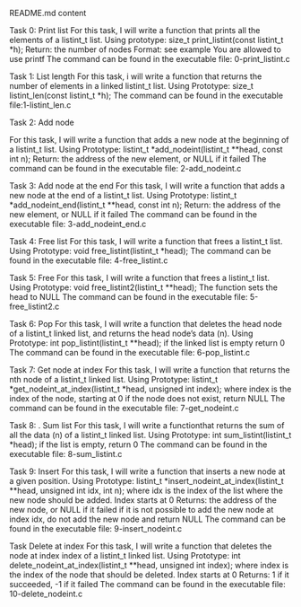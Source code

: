 README.md  content


Task 0: Print list
For this task, I will write a function that prints all the elements of a listint_t list.
Using prototype: size_t print_listint(const listint_t *h);
Return: the number of nodes
Format: see example
You are allowed to use printf
The command can be found in the executable file: 0-print_listint.c

Task 1: List length
For this task, i will write a function that returns the number of elements in a linked listint_t list.
Using Prototype: size_t listint_len(const listint_t *h);
The command can be found in the executable file:1-listint_len.c




Task 2: Add node

For this task, I will write a function that adds a new node at the beginning of a listint_t list.
Using Prototype: listint_t *add_nodeint(listint_t **head, const int n);
Return: the address of the new element, or NULL if it failed
The command can be found in the executable file: 2-add_nodeint.c

Task 3: Add node at the end
For this task, I will write a function that adds a new node at the end of a listint_t list.
Using Prototype: listint_t *add_nodeint_end(listint_t **head, const int n);
Return: the address of the new element, or NULL if it failed
The command can be found in the executable file: 3-add_nodeint_end.c


Task 4: Free list
For this task, I will write a function that frees a listint_t list.
Using Prototype: void free_listint(listint_t *head);
The command can be found in the executable file: 4-free_listint.c

Task 5: Free 
For this task, I will write a function that frees a listint_t list.
Using Prototype: void free_listint2(listint_t **head);
The function sets the head to NULL
The command can be found in the executable file: 5-free_listint2.c

Task 6: Pop
For this task, I will write a function that deletes the head node of a listint_t linked list, and returns the head node’s data (n).
Using Prototype: int pop_listint(listint_t **head);
if the linked list is empty return 0
The command can be found in the executable file: 6-pop_listint.c

Task 7: Get node at index
For this task, I will write a function that returns the nth node of a listint_t linked list.
Using Prototype: listint_t *get_nodeint_at_index(listint_t *head, unsigned int index);
where index is the index of the node, starting at 0
if the node does not exist, return NULL
The command can be found in the executable file: 7-get_nodeint.c

Task 8: . Sum list
For this task, I will write a functionthat returns the sum of all the data (n) of a listint_t linked list.
Using Prototype: int sum_listint(listint_t *head);
if the list is empty, return 0
The command can be found in the executable file: 8-sum_listint.c

Task 9: Insert
For this task, I will write a function  that inserts a new node at a given position.
Using Prototype: listint_t *insert_nodeint_at_index(listint_t **head, unsigned int idx, int n);
where idx is the index of the list where the new node should be added. Index starts at 0
Returns: the address of the new node, or NULL if it failed
if it is not possible to add the new node at index idx, do not add the new node and return NULL
The command can be found in the executable file: 9-insert_nodeint.c

Task Delete at index 
For this task, I will write a function that deletes the node at index index of a listint_t linked list.
Using Prototype: int delete_nodeint_at_index(listint_t **head, unsigned int index);
where index is the index of the node that should be deleted. Index starts at 0
Returns: 1 if it succeeded, -1 if it failed
The command can be found in the executable file: 10-delete_nodeint.c

